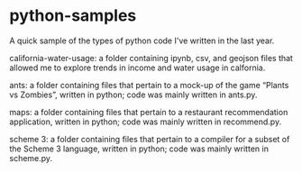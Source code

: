 # python-samples
A quick sample of the types of python code I've written in the last year.

california-water-usage: a folder containing ipynb, csv, and geojson files that allowed me to explore trends in income and water usage in calfornia.

ants: a folder containing files that pertain to a mock-up of the game “Plants vs Zombies”, written in python; code was mainly written in ants.py.

maps: a folder containing files that pertain to a restaurant recommendation application, written in python; code was mainly written in recommend.py.

scheme 3: a folder containing files that pertain to a compiler for a subset of the Scheme 3 language, written in python; code was mainly written in scheme.py.
